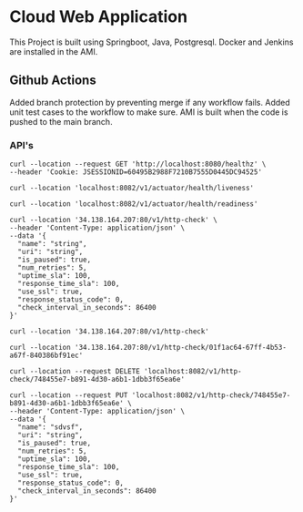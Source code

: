 # Cloud Web Application
This Project is built using Springboot, Java, Postgresql. 
Docker and Jenkins are installed in the AMI.


## Github Actions
Added branch protection by preventing merge if any workflow fails.
Added unit test cases to the workflow to make sure.
AMI is built when the code is pushed to the main branch.


### API's
```
curl --location --request GET 'http://localhost:8080/healthz' \
--header 'Cookie: JSESSIONID=60495B2988F7210B7555D0445DC94525'
```

```
curl --location 'localhost:8082/v1/actuator/health/liveness'
```

```
curl --location 'localhost:8082/v1/actuator/health/readiness'
```

```
curl --location '34.138.164.207:80/v1/http-check' \
--header 'Content-Type: application/json' \
--data '{
  "name": "string",
  "uri": "string",
  "is_paused": true,
  "num_retries": 5,
  "uptime_sla": 100,
  "response_time_sla": 100,
  "use_ssl": true,
  "response_status_code": 0,
  "check_interval_in_seconds": 86400
}'
```

```
curl --location '34.138.164.207:80/v1/http-check'
```

```
curl --location '34.138.164.207:80/v1/http-check/01f1ac64-67ff-4b53-a67f-840386bf91ec'
```

```
curl --location --request DELETE 'localhost:8082/v1/http-check/748455e7-b891-4d30-a6b1-1dbb3f65ea6e'
```


```
curl --location --request PUT 'localhost:8082/v1/http-check/748455e7-b891-4d30-a6b1-1dbb3f65ea6e' \
--header 'Content-Type: application/json' \
--data '{
  "name": "sdvsf",
  "uri": "string",
  "is_paused": true,
  "num_retries": 5,
  "uptime_sla": 100,
  "response_time_sla": 100,
  "use_ssl": true,
  "response_status_code": 0,
  "check_interval_in_seconds": 86400
}'
```

